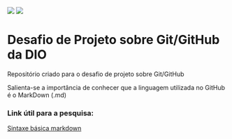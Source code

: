 ![](C:\Users\Leandro\Desktop\Git.png)      ![](C:\Users\Leandro\Desktop\Github.png)

# Desafio de Projeto sobre Git/GitHub da DIO

Repositório criado para o desafio de projeto sobre Git/GitHub

Salienta-se a importância de conhecer que a linguagem utilizada no GitHub é o MarkDown (.md)

### Link útil para a pesquisa:

[Sintaxe básica markdown](https://www.markdownguide.org/basic-syntax/)
